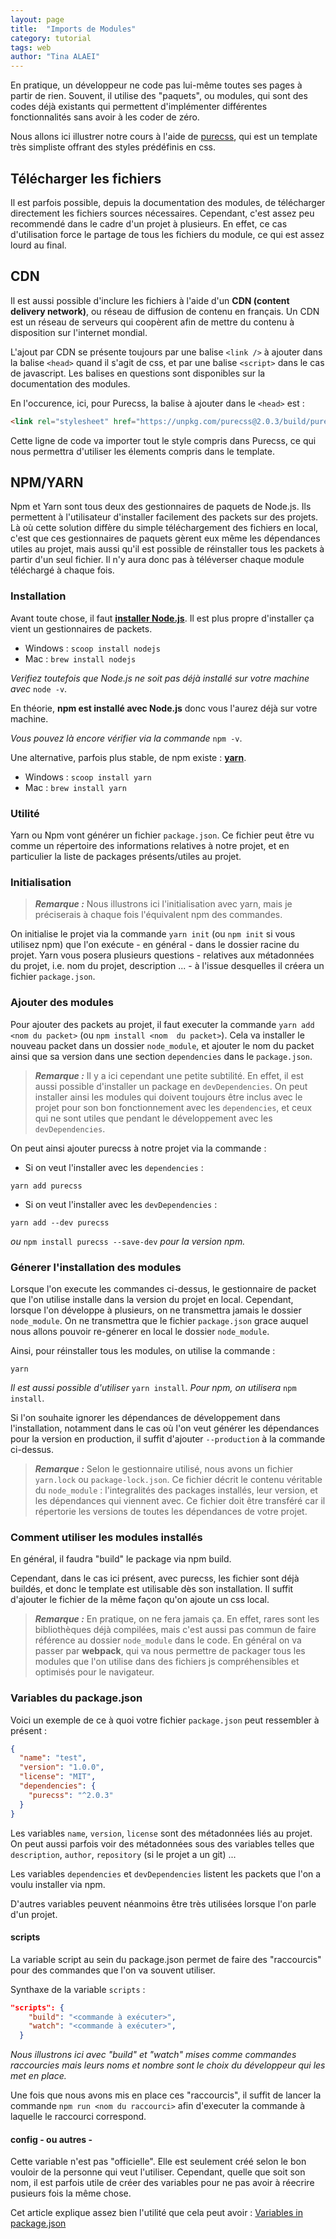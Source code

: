 ```yaml
---
layout: page
title:  "Imports de Modules"
category: tutorial
tags: web
author: "Tina ALAEI"
---
```



En pratique, un développeur ne code pas lui-même toutes ses pages à partir de rien. Souvent, il utilise des 
"paquets", ou modules, qui sont des codes déjà existants qui permettent d'implémenter différentes fonctionnalités sans 
avoir à les coder de zéro. 

Nous allons ici illustrer notre cours à l'aide de [purecss](https://purecss.io/), qui est un template très simpliste 
offrant des styles prédéfinis en css.

## Télécharger les fichiers

Il est parfois possible, depuis la documentation des modules, de télécharger directement les fichiers sources 
nécessaires. Cependant, c'est assez peu recommendé dans le cadre d'un projet à plusieurs. En effet, ce cas 
d'utilisation force le partage de tous les fichiers du module, ce qui est assez lourd au final.

## CDN

Il est aussi possible d'inclure les fichiers à l'aide d'un **CDN (content delivery network)**, ou réseau de 
diffusion de 
contenu en français. Un CDN est un réseau de serveurs qui coopèrent afin de mettre du contenu à disposition sur 
l'internet mondial.

L'ajout par CDN se présente toujours par une balise `<link />` à ajouter dans la balise `<head>` quand il s'agit de 
css, et par une balise `<script>` dans le cas de javascript. Les balises en questions sont disponibles sur la 
documentation des modules.

En l'occurence, ici, pour Purecss, la balise à ajouter dans le `<head>` est :
~~~ html
<link rel="stylesheet" href="https://unpkg.com/purecss@2.0.3/build/pure-min.css" integrity="sha384-cg6SkqEOCV1NbJoCu11+bm0NvBRc8IYLRGXkmNrqUBfTjmMYwNKPWBTIKyw9mHNJ" crossorigin="anonymous">
~~~

Cette ligne de code va importer tout le style compris dans Purecss, ce qui nous permettra d'utiliser les élements 
compris dans le template.

## NPM/YARN


Npm et Yarn sont tous deux des gestionnaires de paquets de Node.js. Ils permettent à l'utilisateur d'installer 
facilement des packets sur des projets. Là où cette solution diffère du simple téléchargement des fichiers en local, 
c'est que ces gestionnaires de paquets gèrent eux même les dépendances utiles au projet, mais aussi qu'il est 
possible de réinstaller tous les packets à partir d'un seul fichier. Il n'y aura donc pas à téléverser chaque module 
téléchargé à chaque fois.

### Installation

Avant toute chose, il faut [**installer Node.js**](https://nodejs.org/en/download/package-manager/). Il est plus propre 
d'installer ça vient un 
gestionnaires de packets.

- Windows : ``scoop install nodejs``
- Mac : ``brew install nodejs``

_Verifiez toutefois que Node.js ne soit pas déjà installé sur votre machine avec_ ``node -v``.


En théorie, **npm est installé avec Node.js** donc vous l'aurez déjà sur votre machine.

_Vous pouvez là encore vérifier via la commande_ ``npm -v``.


Une alternative, parfois plus stable, de npm existe : [**yarn**](https://classic.yarnpkg.com/en/docs/install). 

- Windows : ``scoop install yarn``
- Mac : ``brew install yarn``

### Utilité

Yarn ou Npm vont générer un fichier ``package.json``. Ce fichier peut être vu comme un répertoire des informations 
relatives à notre projet, et en particulier la liste de packages présents/utiles au projet.


### Initialisation

> **_Remarque :_**  Nous illustrons ici l'initialisation avec yarn, mais je préciserais à chaque fois l'équivalent npm 
des commandes.

On initialise le projet via la commande ``yarn init`` (ou ``npm init`` si vous utilisez npm) que l'on exécute - en 
général - dans le dossier racine du projet. Yarn vous posera 
plusieurs questions - relatives aux métadonnées du projet, i.e. nom du projet, description ... - à 
l'issue desquelles il créera un fichier ``package.json``.

### Ajouter des modules

Pour ajouter des packets au projet, il faut executer la commande ``yarn add <nom du packet>`` (ou ``npm install <nom 
du packet>``). Cela va installer le nouveau packet dans un dossier ``node_module``, et ajouter le nom du packet 
ainsi que sa version dans une section ``dependencies`` dans le ``package.json``.

> **_Remarque :_**  Il y a ici cependant une petite subtilité. En effet, il est aussi possible d'installer un package
 en ``devDependencies``.
 On peut installer ainsi les modules qui doivent toujours être inclus avec le projet pour son
  bon fonctionnement avec les ``dependencies``, et ceux qui ne sont utiles que pendant le développement avec les
  ``devDependencies``.

On peut ainsi ajouter purecss à notre projet via la commande :
- Si on veut l'installer avec les ``dependencies`` :
~~~ console
yarn add purecss
~~~
- Si on veut l'installer avec les ``devDependencies`` :
~~~ console
yarn add --dev purecss
~~~
_ou_ ``npm install purecss --save-dev`` _pour la version npm._

### Génerer l'installation des modules

Lorsque l'on execute les commandes ci-dessus, le gestionnaire de packet que l'on utilise installe dans la version du 
projet en local. Cependant, lorsque l'on développe à plusieurs, on ne transmettra jamais le dossier ``node_module``. 
On ne transmettra que le fichier ``package.json`` grace auquel nous allons pouvoir re-génerer en local le dossier 
``node_module``.

Ainsi, pour réinstaller tous les modules, on utilise la commande :
~~~ console
yarn
~~~
_Il est aussi possible d'utiliser_ ``yarn install``. _Pour npm, on utilisera_ ``npm install``.

Si l'on souhaite ignorer les dépendances de développement dans l'installation, notamment dans le cas où l'on veut 
générer les dépendances pour la version en production, il suffit d'ajouter ``--production`` à la commande ci-dessus.


> **_Remarque :_**  Selon le gestionnaire utilisé, nous avons un fichier ``yarn.lock`` ou ``package-lock.json``. Ce 
fichier décrit le contenu véritable du ``node_module`` : l'integralités des packages installés, leur version, et 
les dépendances qui viennent avec. Ce fichier doit être transféré car il répertorie les versions de toutes les 
dépendances de votre projet.

### Comment utiliser les modules installés

En général, il faudra "build" le package via npm build.

Cependant, dans le cas ici présent, avec purecss, les fichier sont déjà buildés, et donc le template est utilisable 
dès son installation. Il suffit d'ajouter le fichier de la même façon qu'on ajoute un css local.

> **_Remarque :_**  En pratique, on ne fera jamais ça. En effet, rares sont les bibliothèques déjà compilées, mais 
c'est aussi pas commun de faire référence au dossier ``node_module`` dans le code. En général on va passer par 
**webpack**, qui va nous permettre de packager tous les modules que l'on utilise dans des fichiers js 
compréhensibles et optimisés pour le navigateur.


### Variables du package.json

Voici un exemple de ce à quoi votre fichier ``package.json`` peut ressembler à présent :
~~~ json
{
  "name": "test",
  "version": "1.0.0",
  "license": "MIT",
  "dependencies": {
    "purecss": "^2.0.3"
  }
}
~~~

Les variables ``name``, ``version``, ``license`` sont des métadonnées liés au projet. On peut aussi parfois voir des 
métadonnées sous des variables telles que ``description``, ``author``, ``repository`` (si le projet a un git) ...

Les variables ``dependencies`` et ``devDependencies`` listent les packets que l'on a voulu installer via npm.

D'autres variables peuvent néanmoins être très utilisées lorsque l'on parle d'un projet.

#### scripts
La variable script au sein du package.json permet de faire des "raccourcis" pour des commandes que l'on va souvent 
utiliser.

Synthaxe de la variable ``scripts`` :
~~~ json
"scripts": {
    "build": "<commande à exécuter>",
    "watch": "<commande à exécuter>",
  }
~~~
_Nous illustrons ici avec "build" et "watch" mises comme commandes raccourcies mais leurs noms et nombre sont le choix du
 développeur qui les met en place._

Une fois que nous avons mis en place ces "raccourcis", il suffit de lancer la commande ``npm run <nom du raccourci>``
 afin d'executer la commande à laquelle le raccourci correspond.

#### config - ou autres -
Cette variable n'est pas "officielle". Elle est seulement créé selon le bon vouloir de la personne qui veut 
l'utiliser. Cependant, quelle que soit son nom, il est parfois utile de créer des variables pour ne pas avoir à 
réecrire pusieurs fois la même chose.

Cet article explique assez bien l'utilité que cela peut avoir : [Variables in package.json](https://brianchildress.co/variables-in-package-json/)



